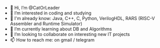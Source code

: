 - 👋 Hi, I’m @CatOrLeader
- 👀 I’m interested in coding and studying
- 📖 I'm already know: Java, C++, C, Python, VerilogHDL, RARS (RISC-V Assembler and Runtime Simulator)
- 🌱 I’m currently learning about DB and Algorithms
- 💞️ I’m looking to collaborate on interesting new IT projects
- 📫 How to reach me: on gmail / telegram
